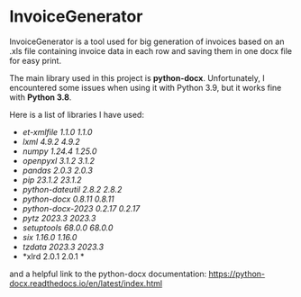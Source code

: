 # InvoiceGenerator
InvoiceGenerator is a tool used for big generation of invoices based on an .xls file containing invoice data in each row and saving them in one docx file for easy print.

The main library used in this project is **python-docx**. Unfortunately, I encountered some issues when using it with Python 3.9, but it works fine with **Python 3.8**.

Here is a list of libraries I have used:
 - *et-xmlfile	1.1.0	1.1.0*
- *lxml	4.9.2	4.9.2*
- *numpy	1.24.4	1.25.0*
- *openpyxl	3.1.2	3.1.2*
- *pandas	2.0.3	2.0.3*
- *pip	23.1.2	23.1.2*
- *python-dateutil	2.8.2	2.8.2*
- *python-docx	0.8.11	0.8.11*
- *python-docx-2023	0.2.17	0.2.17*
- *pytz	2023.3	2023.3*
- *setuptools	68.0.0	68.0.0*
- *six	1.16.0	1.16.0*
- *tzdata	2023.3	2023.3*
- *xlrd	2.0.1	2.0.1 *

and a helpful link to the python-docx documentation:
https://python-docx.readthedocs.io/en/latest/index.html
